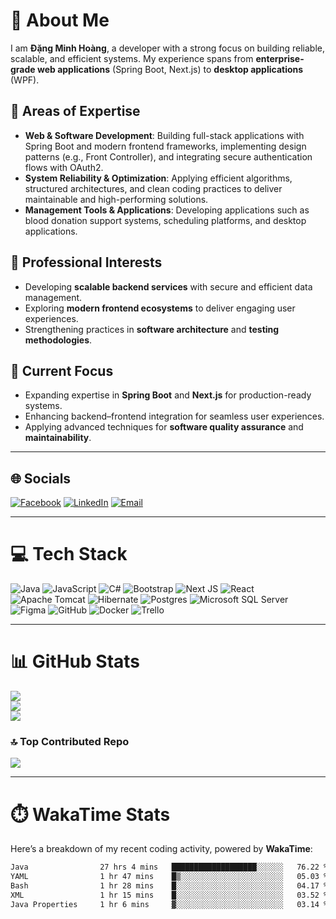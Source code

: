 # 💫 About Me
I am **Đặng Minh Hoàng**, a developer with a strong focus on building reliable, scalable, and efficient systems. My experience spans from **enterprise-grade web applications** (Spring Boot, Next.js) to **desktop applications** (WPF).  

## 🔑 Areas of Expertise
- **Web & Software Development**: Building full-stack applications with Spring Boot and modern frontend frameworks, implementing design patterns (e.g., Front Controller), and integrating secure authentication flows with OAuth2.  
- **System Reliability & Optimization**: Applying efficient algorithms, structured architectures, and clean coding practices to deliver maintainable and high-performing solutions.  
- **Management Tools & Applications**: Developing applications such as blood donation support systems, scheduling platforms, and desktop applications.  

## 🎯 Professional Interests
- Developing **scalable backend services** with secure and efficient data management.  
- Exploring **modern frontend ecosystems** to deliver engaging user experiences.  
- Strengthening practices in **software architecture** and **testing methodologies**.  

## 📌 Current Focus
- Expanding expertise in **Spring Boot** and **Next.js** for production-ready systems.  
- Enhancing backend–frontend integration for seamless user experiences.  
- Applying advanced techniques for **software quality assurance** and **maintainability**.  

---

## 🌐 Socials
[![Facebook](https://img.shields.io/badge/Facebook-%231877F2.svg?logo=Facebook&logoColor=white)](https://facebook.com/)
[![LinkedIn](https://img.shields.io/badge/LinkedIn-%230077B5.svg?logo=linkedin&logoColor=white)](https://www.linkedin.com/in/hoangworthy/)
[![Email](https://img.shields.io/badge/Email-D14836?logo=gmail&logoColor=white)](mailto:hoangsusp@gmail.com)

---

# 💻 Tech Stack
![Java](https://img.shields.io/badge/java-%23ED8B00.svg?style=for-the-badge&logo=openjdk&logoColor=white)
![JavaScript](https://img.shields.io/badge/javascript-%23323330.svg?style=for-the-badge&logo=javascript&logoColor=%23F7DF1E)
![C#](https://img.shields.io/badge/c%23-%23239120.svg?style=for-the-badge&logo=csharp&logoColor=white)
![Bootstrap](https://img.shields.io/badge/bootstrap-%238511FA.svg?style=for-the-badge&logo=bootstrap&logoColor=white)
![Next JS](https://img.shields.io/badge/Next-black?style=for-the-badge&logo=next.js&logoColor=white)
![React](https://img.shields.io/badge/react-%2320232a.svg?style=for-the-badge&logo=react&logoColor=%2361DAFB)
![Apache Tomcat](https://img.shields.io/badge/apache%20tomcat-%23F8DC75.svg?style=for-the-badge&logo=apache-tomcat&logoColor=black)
![Hibernate](https://img.shields.io/badge/Hibernate-59666C?style=for-the-badge&logo=Hibernate&logoColor=white)
![Postgres](https://img.shields.io/badge/postgres-%23316192.svg?style=for-the-badge&logo=postgresql&logoColor=white)
![Microsoft SQL Server](https://img.shields.io/badge/Microsoft%20SQL%20Server-CC2927?style=for-the-badge&logo=microsoft%20sql%20server&logoColor=white)
![Figma](https://img.shields.io/badge/figma-%23F24E1E.svg?style=for-the-badge&logo=figma&logoColor=white)
![GitHub](https://img.shields.io/badge/github-%23121011.svg?style=for-the-badge&logo=github&logoColor=white)
![Docker](https://img.shields.io/badge/docker-%230db7ed.svg?style=for-the-badge&logo=docker&logoColor=white)
![Trello](https://img.shields.io/badge/Trello-%23026AA7.svg?style=for-the-badge&logo=Trello&logoColor=white)

---

# 📊 GitHub Stats
![](https://github-readme-stats.vercel.app/api?username=HoangWorthy&theme=gruvbox&hide_border=true&include_all_commits=false&count_private=false)  
![](https://nirzak-streak-stats.vercel.app/?user=HoangWorthy&theme=gruvbox&hide_border=true)  
![](https://github-readme-stats.vercel.app/api/top-langs/?username=HoangWorthy&theme=gruvbox&hide_border=true&include_all_commits=false&count_private=false&layout=compact)  

### 🔝 Top Contributed Repo
![](https://github-contributor-stats.vercel.app/api?username=HoangWorthy&limit=5&theme=dark&combine_all_yearly_contributions=true)  

---

# ⏱️ WakaTime Stats
Here’s a breakdown of my recent coding activity, powered by **WakaTime**:
<!-- Proudly created with GPRM ( https://gprm.itsvg.in ) -->
<!--START_SECTION:waka-->

```txt
Java                27 hrs 4 mins   ███████████████████░░░░░░   76.22 %
YAML                1 hr 47 mins    █▒░░░░░░░░░░░░░░░░░░░░░░░   05.03 %
Bash                1 hr 28 mins    █░░░░░░░░░░░░░░░░░░░░░░░░   04.17 %
XML                 1 hr 15 mins    █░░░░░░░░░░░░░░░░░░░░░░░░   03.52 %
Java Properties     1 hr 6 mins     ▓░░░░░░░░░░░░░░░░░░░░░░░░   03.14 %
```

<!--END_SECTION:waka-->
